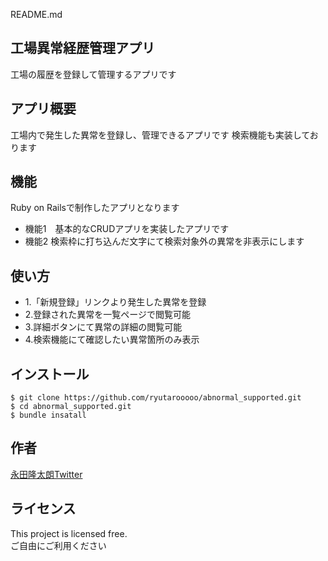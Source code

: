 README.md

## 工場異常経歴管理アプリ

工場の履歴を登録して管理するアプリです

## アプリ概要

工場内で発生した異常を登録し、管理できるアプリです
検索機能も実装しております

## 機能

Ruby on Railsで制作したアプリとなります
- 機能1　基本的なCRUDアプリを実装したアプリです
- 機能2  検索枠に打ち込んだ文字にて検索対象外の異常を非表示にします

## 使い方

- 1.「新規登録」リンクより発生した異常を登録
- 2.登録された異常を一覧ページで閲覧可能
- 3.詳細ボタンにて異常の詳細の閲覧可能
- 4.検索機能にて確認したい異常箇所のみ表示

## インストール
```
$ git clone https://github.com/ryutarooooo/abnormal_supported.git
$ cd abnormal_supported.git
$ bundle insatall
```

## 作者

<a href="https://twitter.com/ryutaro_nagata" class="twitter" target="_blank">永田隆太朗Twitter</a>

## ライセンス

This project is licensed free.<br>
ご自由にご利用ください　

